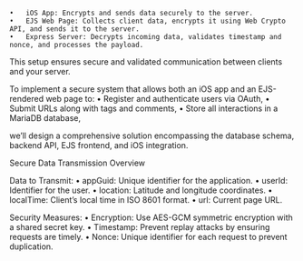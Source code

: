 	•	iOS App: Encrypts and sends data securely to the server.
	•	EJS Web Page: Collects client data, encrypts it using Web Crypto API, and sends it to the server.
	•	Express Server: Decrypts incoming data, validates timestamp and nonce, and processes the payload.

This setup ensures secure and validated communication between clients and your server.

To implement a secure system that allows both an iOS app and an EJS-rendered web page to:
	•	Register and authenticate users via OAuth,
	•	Submit URLs along with tags and comments,
	•	Store all interactions in a MariaDB database,

we’ll design a comprehensive solution encompassing the database schema, backend API, EJS frontend, and iOS integration.

Secure Data Transmission Overview

Data to Transmit:
	•	appGuid: Unique identifier for the application.
	•	userId: Identifier for the user.
	•	location: Latitude and longitude coordinates.
	•	localTime: Client’s local time in ISO 8601 format.
	•	url: Current page URL.

Security Measures:
	•	Encryption: Use AES-GCM symmetric encryption with a shared secret key.
	•	Timestamp: Prevent replay attacks by ensuring requests are timely.
	•	Nonce: Unique identifier for each request to prevent duplication.